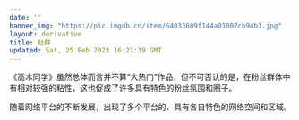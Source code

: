 ```yaml
---
date: ''
banner_img: "https://pic.imgdb.cn/item/64033609f144a01007cb94b1.jpg"
layout: derivative
title: 社群
updated: Sat, 25 Feb 2023 16:21:39 GMT
---
```

《高木同学》虽然总体而言并不算“大热门”作品，但不可否认的是，在粉丝群体中有相对较强的粘性，这也促成了许多具有特色的粉丝氛围和圈子。

随着网络平台的不断发展，出现了多个平台的、具有各自特色的网络空间和区域。
